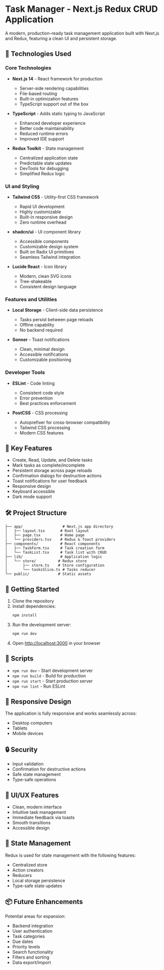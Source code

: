 # Task Manager - Next.js Redux CRUD Application

A modern, production-ready task management application built with Next.js and Redux, featuring a clean UI and persistent storage.

## 🚀 Technologies Used

### Core Technologies

- **Next.js 14** - React framework for production
  - Server-side rendering capabilities
  - File-based routing
  - Built-in optimization features
  - TypeScript support out of the box

- **TypeScript** - Adds static typing to JavaScript
  - Enhanced developer experience
  - Better code maintainability
  - Reduced runtime errors
  - Improved IDE support

- **Redux Toolkit** - State management
  - Centralized application state
  - Predictable state updates
  - DevTools for debugging
  - Simplified Redux logic

### UI and Styling

- **Tailwind CSS** - Utility-first CSS framework
  - Rapid UI development
  - Highly customizable
  - Built-in responsive design
  - Zero runtime overhead

- **shadcn/ui** - UI component library
  - Accessible components
  - Customizable design system
  - Built on Radix UI primitives
  - Seamless Tailwind integration

- **Lucide React** - Icon library
  - Modern, clean SVG icons
  - Tree-shakeable
  - Consistent design language

### Features and Utilities

- **Local Storage** - Client-side data persistence
  - Tasks persist between page reloads
  - Offline capability
  - No backend required

- **Sonner** - Toast notifications
  - Clean, minimal design
  - Accessible notifications
  - Customizable positioning

### Developer Tools

- **ESLint** - Code linting
  - Consistent code style
  - Error prevention
  - Best practices enforcement

- **PostCSS** - CSS processing
  - Autoprefixer for cross-browser compatibility
  - Tailwind CSS processing
  - Modern CSS features

## 🌟 Key Features

- Create, Read, Update, and Delete tasks
- Mark tasks as complete/incomplete
- Persistent storage across page reloads
- Confirmation dialogs for destructive actions
- Toast notifications for user feedback
- Responsive design
- Keyboard accessible
- Dark mode support

## 🛠️ Project Structure

```
├── app/                  # Next.js app directory
│   ├── layout.tsx       # Root layout
│   ├── page.tsx         # Home page
│   └── providers.tsx    # Redux & Toast providers
├── components/          # React components
│   ├── TaskForm.tsx     # Task creation form
│   └── TaskList.tsx     # Task list with CRUD
├── lib/                 # Application logic
│   └── store/          # Redux store
│       ├── store.ts    # Store configuration
│       └── tasksSlice.ts # Tasks reducer
└── public/             # Static assets
```

## 🚦 Getting Started

1. Clone the repository
2. Install dependencies:
   ```bash
   npm install
   ```
3. Run the development server:
   ```bash
   npm run dev
   ```
4. Open [http://localhost:3000](http://localhost:3000) in your browser

## 🔧 Scripts

- `npm run dev` - Start development server
- `npm run build` - Build for production
- `npm run start` - Start production server
- `npm run lint` - Run ESLint

## 📱 Responsive Design

The application is fully responsive and works seamlessly across:
- Desktop computers
- Tablets
- Mobile devices

## 🔒 Security

- Input validation
- Confirmation for destructive actions
- Safe state management
- Type-safe operations

## 🎨 UI/UX Features

- Clean, modern interface
- Intuitive task management
- Immediate feedback via toasts
- Smooth transitions
- Accessible design

## 🔄 State Management

Redux is used for state management with the following features:
- Centralized store
- Action creators
- Reducers
- Local storage persistence
- Type-safe state updates

## 📦 Future Enhancements

Potential areas for expansion:
- Backend integration
- User authentication
- Task categories
- Due dates
- Priority levels
- Search functionality
- Filters and sorting
- Data export/import